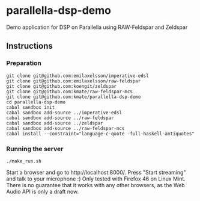 # parallella-dsp-demo
Demo application for DSP on Parallella using RAW-Feldspar and Zeldspar

## Instructions

### Preparation

    git clone git@github.com:emilaxelsson/imperative-edsl
    git clone git@github.com:emilaxelsson/raw-feldspar
    git clone git@github.com:koengit/zeldspar
    git clone git@github.com:kmate/raw-feldspar-mcs
    git clone git@github.com:kmate/parallella-dsp-demo
    cd parallella-dsp-demo
    cabal sandbox init
    cabal sandbox add-source ../imperative-edsl
    cabal sandbox add-source ../raw-feldspar
    cabal sandbox add-source ../zeldspar
    cabal sandbox add-source ../raw-feldspar-mcs
    cabal install --constraint="language-c-quote -full-haskell-antiquotes"

### Running the server

    ./make_run.sh

Start a browser and go to http://localhost:8000/. Press "Start streaming" and talk to your microphone :)
Only tested with Firefox 46 on Linux Mint. There is no guarantee that it works with any other browsers, as the Web Audio API is only a draft now.
